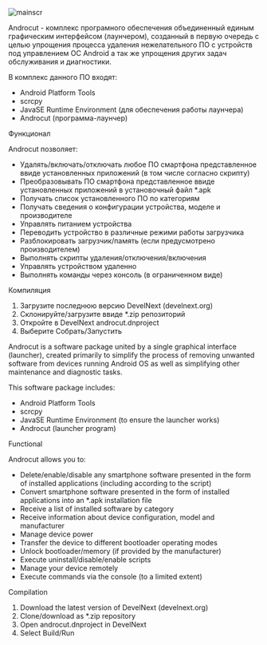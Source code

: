 ![mainscr](https://github.com/samarin-dev/androcut/assets/59234993/0fd28cf8-123f-4236-99f5-f3f35c5f3047)

Androcut - комплекс програмного обеспечения объединенный единым графическим интерфейсом (лаунчером),
созданный в первую очередь с целью упрощения процесса удаления нежелательного ПО с устройств под управлением ОС Android а так же 
упрощения других задач обслуживания и диагностики.

В комплекс данного ПО входят:
- Android Platform Tools
- scrcpy
- JavaSE Runtime Environment (для обеспечения работы лаунчера)
- Androcut (программа-лаунчер)

Функционал

Androcut позволяет:

- Удалять/включать/отключать любое ПО смартфона представленное ввиде установленных приложений (в том числе согласно скрипту)
- Преобразовывать ПО смартфона представленное ввиде установленных приложений в установочный файл *.apk
- Получать список установленного ПО по категориям
- Получать сведения о конфигурации устройства, моделе и производителе
- Управлять питанием устройства
- Переводить устройство в различные режими работы загрузчика
- Разблокировать загрузчик/память (если предусмотрено производителем)
- Выполнять скрипты удаления/отключения/включения
- Управлять устройством удаленно
- Выполнять команды через консоль (в ограниченном виде)

Компиляция

1. Загрузите последнюю версию DevelNext (develnext.org)
2. Склонируйте/загрузите ввиде *.zip репозиторий
3. Откройте в DevelNext androcut.dnproject
4. Выберите Собрать/Запустить

Androcut is a software package united by a single graphical interface (launcher),
created primarily to simplify the process of removing unwanted software from devices running Android OS as well as
simplifying other maintenance and diagnostic tasks.

This software package includes:
- Android Platform Tools
- scrcpy
- JavaSE Runtime Environment (to ensure the launcher works)
- Androcut (launcher program)

Functional

Androcut allows you to:

- Delete/enable/disable any smartphone software presented in the form of installed applications (including according to the script)
- Convert smartphone software presented in the form of installed applications into an *.apk installation file
- Receive a list of installed software by category
- Receive information about device configuration, model and manufacturer
- Manage device power
- Transfer the device to different bootloader operating modes
- Unlock bootloader/memory (if provided by the manufacturer)
- Execute uninstall/disable/enable scripts
- Manage your device remotely
- Execute commands via the console (to a limited extent)

Compilation

1. Download the latest version of DevelNext (develnext.org)
2. Clone/download as *.zip repository
3. Open androcut.dnproject in DevelNext
4. Select Build/Run
